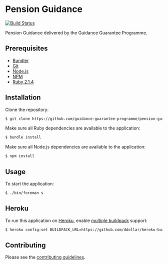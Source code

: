 # Pension Guidance

[![Build Status](https://travis-ci.org/guidance-guarantee-programme/pension_guidance.svg)](https://travis-ci.org/guidance-guarantee-programme/pension_guidance)

Pension Guidance delivered by the Guidance Guarantee Programme.


## Prerequisites

* [Bundler]
* [Git]
* [Node.js][Node]
* [NPM]
* [Ruby 2.1.4][Ruby]


## Installation

Clone the repository:

```sh
$ git clone https://github.com/guidance-guarantee-programme/pension-guidance.git
```

Make sure all Ruby dependencies are available to the application:

```sh
$ bundle install
```

Make sure all Node.js dependencies are available to the application:

```sh
$ npm install
```

## Usage

To start the application:

```sh
$ ./bin/foreman s
```

## Heroku

To run this application on [Heroku], enable [multiple buildpack] support:

```sh
$ heroku config:set BUILDPACK_URL=https://github.com/ddollar/heroku-buildpack-multi.git
```

## Contributing

Please see the [contributing guidelines](/CONTRIBUTING.md).

[bundler]: http://bundler.io
[git]: http://git-scm.com
[heroku]: https://www.heroku.com
[multiple buildpack]: https://github.com/ddollar/heroku-buildpack-multi
[node]: http://nodejs.org
[npm]: https://www.npmjs.org
[ruby]: http://www.ruby-lang.org/en
